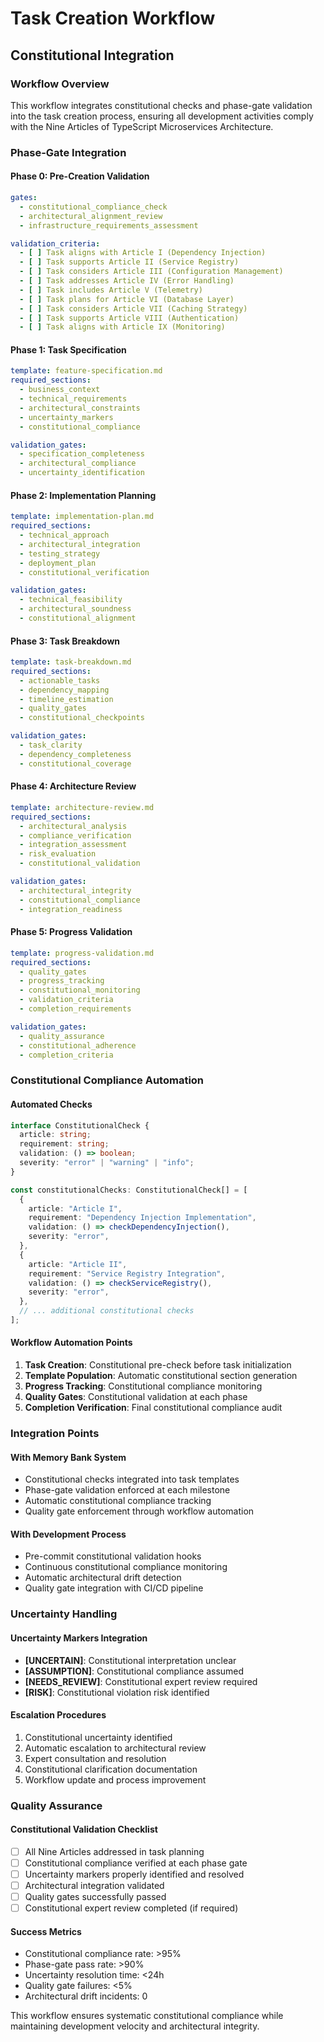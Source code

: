 # Task Creation Workflow

## Constitutional Integration

### Workflow Overview

This workflow integrates constitutional checks and phase-gate validation into the task creation process, ensuring all development activities comply with the Nine Articles of TypeScript Microservices Architecture.

### Phase-Gate Integration

#### Phase 0: Pre-Creation Validation

```yaml
gates:
  - constitutional_compliance_check
  - architectural_alignment_review
  - infrastructure_requirements_assessment

validation_criteria:
  - [ ] Task aligns with Article I (Dependency Injection)
  - [ ] Task supports Article II (Service Registry)
  - [ ] Task considers Article III (Configuration Management)
  - [ ] Task addresses Article IV (Error Handling)
  - [ ] Task includes Article V (Telemetry)
  - [ ] Task plans for Article VI (Database Layer)
  - [ ] Task considers Article VII (Caching Strategy)
  - [ ] Task supports Article VIII (Authentication)
  - [ ] Task aligns with Article IX (Monitoring)
```

#### Phase 1: Task Specification

```yaml
template: feature-specification.md
required_sections:
  - business_context
  - technical_requirements
  - architectural_constraints
  - uncertainty_markers
  - constitutional_compliance

validation_gates:
  - specification_completeness
  - architectural_compliance
  - uncertainty_identification
```

#### Phase 2: Implementation Planning

```yaml
template: implementation-plan.md
required_sections:
  - technical_approach
  - architectural_integration
  - testing_strategy
  - deployment_plan
  - constitutional_verification

validation_gates:
  - technical_feasibility
  - architectural_soundness
  - constitutional_alignment
```

#### Phase 3: Task Breakdown

```yaml
template: task-breakdown.md
required_sections:
  - actionable_tasks
  - dependency_mapping
  - timeline_estimation
  - quality_gates
  - constitutional_checkpoints

validation_gates:
  - task_clarity
  - dependency_completeness
  - constitutional_coverage
```

#### Phase 4: Architecture Review

```yaml
template: architecture-review.md
required_sections:
  - architectural_analysis
  - compliance_verification
  - integration_assessment
  - risk_evaluation
  - constitutional_validation

validation_gates:
  - architectural_integrity
  - constitutional_compliance
  - integration_readiness
```

#### Phase 5: Progress Validation

```yaml
template: progress-validation.md
required_sections:
  - quality_gates
  - progress_tracking
  - constitutional_monitoring
  - validation_criteria
  - completion_requirements

validation_gates:
  - quality_assurance
  - constitutional_adherence
  - completion_criteria
```

### Constitutional Compliance Automation

#### Automated Checks

```typescript
interface ConstitutionalCheck {
  article: string;
  requirement: string;
  validation: () => boolean;
  severity: "error" | "warning" | "info";
}

const constitutionalChecks: ConstitutionalCheck[] = [
  {
    article: "Article I",
    requirement: "Dependency Injection Implementation",
    validation: () => checkDependencyInjection(),
    severity: "error",
  },
  {
    article: "Article II",
    requirement: "Service Registry Integration",
    validation: () => checkServiceRegistry(),
    severity: "error",
  },
  // ... additional constitutional checks
];
```

#### Workflow Automation Points

1. **Task Creation**: Constitutional pre-check before task initialization
2. **Template Population**: Automatic constitutional section generation
3. **Progress Tracking**: Constitutional compliance monitoring
4. **Quality Gates**: Constitutional validation at each phase
5. **Completion Verification**: Final constitutional compliance audit

### Integration Points

#### With Memory Bank System

- Constitutional checks integrated into task templates
- Phase-gate validation enforced at each milestone
- Automatic constitutional compliance tracking
- Quality gate enforcement through workflow automation

#### With Development Process

- Pre-commit constitutional validation hooks
- Continuous constitutional compliance monitoring
- Automatic architectural drift detection
- Quality gate integration with CI/CD pipeline

### Uncertainty Handling

#### Uncertainty Markers Integration

- **[UNCERTAIN]**: Constitutional interpretation unclear
- **[ASSUMPTION]**: Constitutional compliance assumed
- **[NEEDS_REVIEW]**: Constitutional expert review required
- **[RISK]**: Constitutional violation risk identified

#### Escalation Procedures

1. Constitutional uncertainty identified
2. Automatic escalation to architectural review
3. Expert consultation and resolution
4. Constitutional clarification documentation
5. Workflow update and process improvement

### Quality Assurance

#### Constitutional Validation Checklist

- [ ] All Nine Articles addressed in task planning
- [ ] Constitutional compliance verified at each phase gate
- [ ] Uncertainty markers properly identified and resolved
- [ ] Architectural integration validated
- [ ] Quality gates successfully passed
- [ ] Constitutional expert review completed (if required)

#### Success Metrics

- Constitutional compliance rate: >95%
- Phase-gate pass rate: >90%
- Uncertainty resolution time: <24h
- Quality gate failures: <5%
- Architectural drift incidents: 0

This workflow ensures systematic constitutional compliance while maintaining development velocity and architectural integrity.
